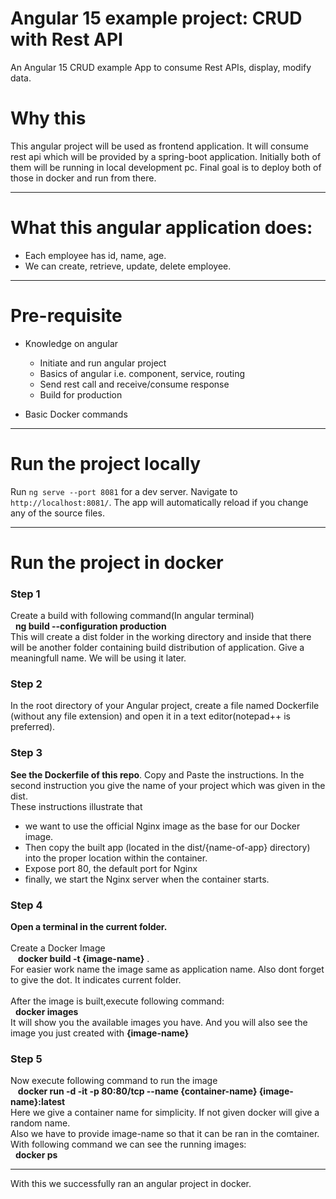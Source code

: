 # Angular 15 example project: CRUD with Rest API

An Angular 15 CRUD example App to consume Rest APIs, display, modify data.

# Why this
This angular project will be used as frontend application. It will consume rest api which will be provided by a spring-boot application. Initially both of them will be running in local development pc. Final goal is to deploy both of those in docker and run from there.  

- - - -
# What this angular application does:
- Each employee has id, name, age.
- We can create, retrieve, update, delete employee.

- - - -
# Pre-requisite
- Knowledge on angular
  - Initiate and run angular project
  - Basics of angular i.e. component, service, routing
  - Send rest call and receive/consume response
  - Build for production
    
- Basic Docker commands
  
- - - - 
# Run the project locally
Run `ng serve --port 8081` for a dev server. Navigate to `http://localhost:8081/`. The app will automatically reload if you change any of the source files.

- - - -
# Run the project in docker
### Step 1
   Create a build with following command(In angular terminal) </br>
   $~~$**ng build --configuration production**  </br>
  This will create a dist folder in the working directory and inside that there will be another folder containing build distribution of application. Give a meaningfull name. We will be using it later.  </br>
  
### Step 2
  In the root directory of your Angular project, create a file named Dockerfile (without any file extension) and open it in a text editor(notepad++ is preferred).

### Step 3
  **See the Dockerfile of this repo**. Copy and Paste the instructions. In the second instruction you give the name of your project which was given in the dist. </br>
  These instructions illustrate that 
  - we want to use the official Nginx image as the base for our Docker image.
  - Then copy the built app (located in the dist/{name-of-app} directory) into the proper location within the container.
  - Expose port 80, the default port for Nginx
  - finally, we start the Nginx server when the container starts.

### Step 4
  **Open a terminal in the current folder.** </br>
  </br>
  Create a Docker Image  </br>
  $~~$ **docker build -t {image-name}** . </br>
  For easier work name the image same as application name. Also dont forget to give the dot. It indicates current folder.  </br></br>
  After the image is built,execute following command:</br>
  $~$ **docker images** </br>
  It will show you the available images you have. And you will also see the image you just created with **{image-name}** 

### Step 5
  Now execute following command to run the image </br>
   $~~$ **docker run -d -it -p 80:80/tcp --name {container-name} {image-name}:latest** </br>
   Here we give a container name for simplicity. If not given docker will give a random name. </br>
   Also we have to provide image-name so that it can be ran in the comtainer. </br>
   With following command we can see the running images: </br>
   $~$ **docker ps**

   - - - - 
   With this we successfully ran an angular project in docker.

  

 

